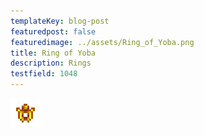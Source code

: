 ```yaml
---
templateKey: blog-post
featuredpost: false
featuredimage: ../assets/Ring_of_Yoba.png
title: Ring of Yoba
description: Rings
testfield: 1048
---
```

![Ring of Yoba](../assets/Ring_of_Yoba.png)